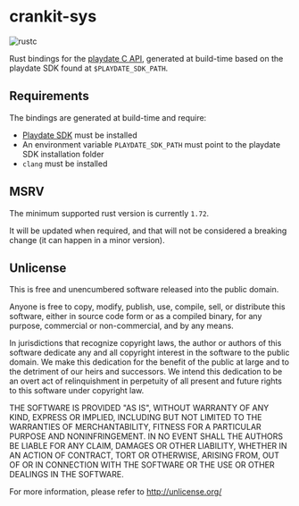 # crankit-sys

![rustc](https://img.shields.io/badge/rustc-1.72+-blue?logo=rust)

Rust bindings for the [playdate C API](https://sdk.play.date/inside-playdate-with-c),
generated at build-time based on the playdate SDK found at `$PLAYDATE_SDK_PATH`.


## Requirements

The bindings are generated at build-time and require:

* [Playdate SDK](https://play.date/dev/#cardSDK) must be installed
* An environment variable `PLAYDATE_SDK_PATH` must point to the playdate SDK installation folder
* `clang` must be installed

## MSRV

The minimum supported rust version is currently `1.72`.

It will be updated when required, and that will not be considered a breaking change (it can happen in a minor version).

## Unlicense

This is free and unencumbered software released into the public domain.

Anyone is free to copy, modify, publish, use, compile, sell, or
distribute this software, either in source code form or as a compiled
binary, for any purpose, commercial or non-commercial, and by any
means.

In jurisdictions that recognize copyright laws, the author or authors
of this software dedicate any and all copyright interest in the
software to the public domain. We make this dedication for the benefit
of the public at large and to the detriment of our heirs and
successors. We intend this dedication to be an overt act of
relinquishment in perpetuity of all present and future rights to this
software under copyright law.

THE SOFTWARE IS PROVIDED "AS IS", WITHOUT WARRANTY OF ANY KIND,
EXPRESS OR IMPLIED, INCLUDING BUT NOT LIMITED TO THE WARRANTIES OF
MERCHANTABILITY, FITNESS FOR A PARTICULAR PURPOSE AND NONINFRINGEMENT.
IN NO EVENT SHALL THE AUTHORS BE LIABLE FOR ANY CLAIM, DAMAGES OR
OTHER LIABILITY, WHETHER IN AN ACTION OF CONTRACT, TORT OR OTHERWISE,
ARISING FROM, OUT OF OR IN CONNECTION WITH THE SOFTWARE OR THE USE OR
OTHER DEALINGS IN THE SOFTWARE.

For more information, please refer to <http://unlicense.org/>
